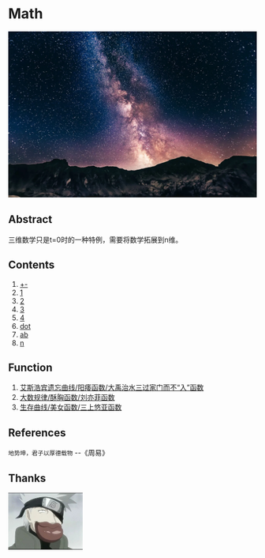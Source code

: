 # Math

![image](n/n.webp)

## Abstract

三维数学只是t=0时的一种特例，需要将数学拓展到n维。

## Contents

1. [+-](n/+-.md)
1. [1](n/1.md)
1. [2](n/2.md)
1. [3](n/3.md)
1. [4](n/4.md)
1. [dot](n/dot.md)
1. [ab](n/ab.md)
1. [n](n/n.md)

## Function

1. [艾斯浩宾遗忘曲线/阳痿函数/大禹治水三过家门而不“入”函数](function/forgetting-curve.md)
1. [大数规律/酥胸函数/刘亦菲函数](function/Standard_deviation_diagram_micro.md)
1. [生存曲线/美女函数/三上悠亚函数](function/Survivorship_Curves.md)

## References

  `地势坤，君子以厚德载物` --《周易》

## Thanks

<a href="https://mp.weixin.qq.com/s?__biz=MzI1ODEyNDg3MA==&mid=2655475398&idx=1&sn=2bdcf5d77a5e8364f402abb5585411eb&chksm=f1bf0befc6c882f9e8244b98f9fa7b3eabd813ae70c18ca9ccd8dca769ddc59acebbf85c5bb4&scene=178&cur_album_id=1501795090070077441&search_click_id=#rd" target="_blank">
  <img src="はたけカカシ.jpg" alt="朱穆翔" width="30%">
</a>
